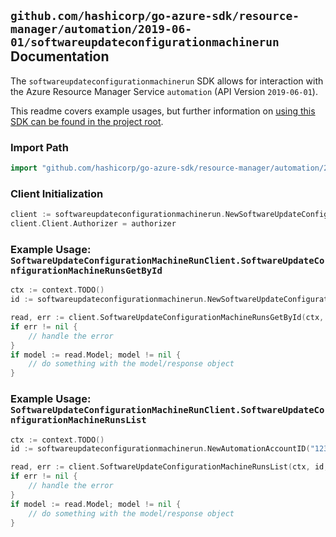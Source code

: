 
## `github.com/hashicorp/go-azure-sdk/resource-manager/automation/2019-06-01/softwareupdateconfigurationmachinerun` Documentation

The `softwareupdateconfigurationmachinerun` SDK allows for interaction with the Azure Resource Manager Service `automation` (API Version `2019-06-01`).

This readme covers example usages, but further information on [using this SDK can be found in the project root](https://github.com/hashicorp/go-azure-sdk/tree/main/docs).

### Import Path

```go
import "github.com/hashicorp/go-azure-sdk/resource-manager/automation/2019-06-01/softwareupdateconfigurationmachinerun"
```


### Client Initialization

```go
client := softwareupdateconfigurationmachinerun.NewSoftwareUpdateConfigurationMachineRunClientWithBaseURI("https://management.azure.com")
client.Client.Authorizer = authorizer
```


### Example Usage: `SoftwareUpdateConfigurationMachineRunClient.SoftwareUpdateConfigurationMachineRunsGetById`

```go
ctx := context.TODO()
id := softwareupdateconfigurationmachinerun.NewSoftwareUpdateConfigurationMachineRunID("12345678-1234-9876-4563-123456789012", "example-resource-group", "automationAccountValue", "softwareUpdateConfigurationMachineRunIdValue")

read, err := client.SoftwareUpdateConfigurationMachineRunsGetById(ctx, id, softwareupdateconfigurationmachinerun.DefaultSoftwareUpdateConfigurationMachineRunsGetByIdOperationOptions())
if err != nil {
	// handle the error
}
if model := read.Model; model != nil {
	// do something with the model/response object
}
```


### Example Usage: `SoftwareUpdateConfigurationMachineRunClient.SoftwareUpdateConfigurationMachineRunsList`

```go
ctx := context.TODO()
id := softwareupdateconfigurationmachinerun.NewAutomationAccountID("12345678-1234-9876-4563-123456789012", "example-resource-group", "automationAccountValue")

read, err := client.SoftwareUpdateConfigurationMachineRunsList(ctx, id, softwareupdateconfigurationmachinerun.DefaultSoftwareUpdateConfigurationMachineRunsListOperationOptions())
if err != nil {
	// handle the error
}
if model := read.Model; model != nil {
	// do something with the model/response object
}
```
